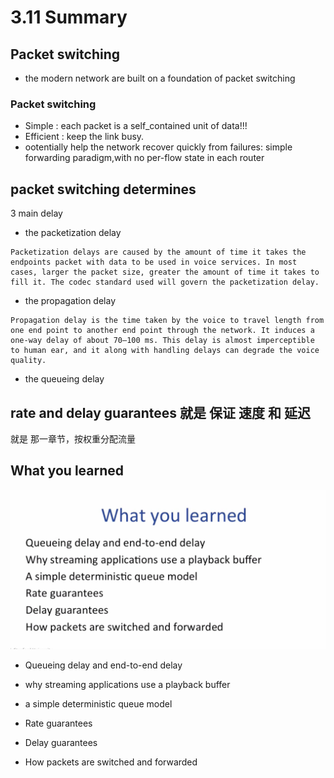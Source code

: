 # 3.11 Summary

## Packet switching

- the modern network are built on a foundation of packet switching

### Packet switching

- Simple : each packet is a self_contained unit of data!!!
- Efficient : keep the link busy.
- ootentially help the network recover quickly from failures: simple forwarding paradigm,with no per-flow state in each router

## packet switching determines

3 main delay

- the packetization delay

```
Packetization delays are caused by the amount of time it takes the endpoints packet with data to be used in voice services. In most cases, larger the packet size, greater the amount of time it takes to fill it. The codec standard used will govern the packetization delay.
```

- the propagation delay

```
Propagation delay is the time taken by the voice to travel length from one end point to another end point through the network. It induces a one-way delay of about 70–100 ms. This delay is almost imperceptible to human ear, and it along with handling delays can degrade the voice quality.
```

- the queueing delay

## rate and delay guarantees 就是 保证 速度 和 延迟

就是 那一章节，按权重分配流量

## What you learned

![](./3.11%20Summary_0.png)

- Queueing delay and end-to-end delay

- why streaming applications use a playback buffer

- a simple deterministic queue model

- Rate guarantees

- Delay guarantees

- How packets are switched and forwarded
